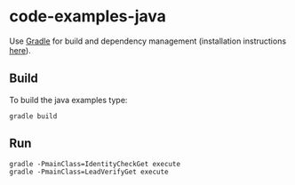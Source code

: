 # code-examples-java

Use [Gradle] for build and dependency management (installation instructions [here][installation]).

## Build

To build the java examples type:

```shell
gradle build
```

## Run

```shell
gradle -PmainClass=IdentityCheckGet execute
gradle -PmainClass=LeadVerifyGet execute
```

[Gradle]: http://gradle.org/
[installation]: https://docs.gradle.org/current/userguide/installation.html
